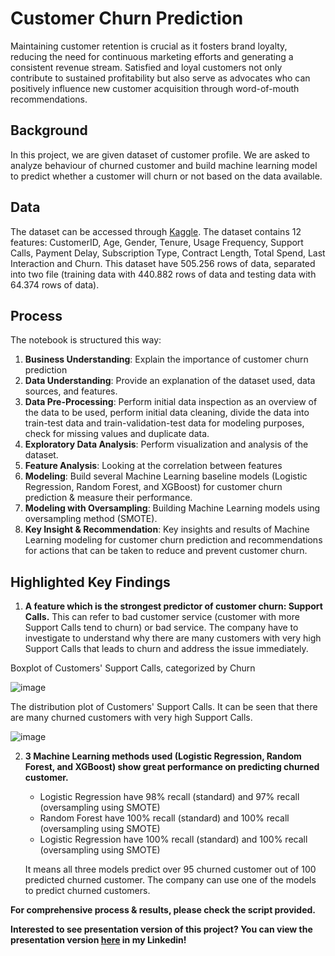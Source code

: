# Customer Churn Prediction
Maintaining customer retention is crucial as it fosters brand loyalty, reducing the need for continuous marketing efforts and generating a consistent revenue stream. Satisfied and loyal customers not only contribute to sustained profitability but also serve as advocates who can positively influence new customer acquisition through word-of-mouth recommendations.

## Background
In this project, we are given dataset of customer profile. We are asked to analyze behaviour of churned customer and build machine learning model to predict whether a customer will churn or not based on the data available.

## Data
The dataset can be accessed through [Kaggle](https://www.kaggle.com/datasets/muhammadshahidazeem/customer-churn-dataset/data?select=customer_churn_dataset-training-master.csv). The dataset contains 12 features:  CustomerID, Age, Gender, Tenure, Usage Frequency, Support Calls, Payment Delay, Subscription Type, Contract Length, Total Spend, Last Interaction and Churn. This dataset have 505.256 rows of data, separated into two file (training data with 440.882 rows of data and testing data with 64.374 rows of data).

## Process
The notebook is structured this way:
1. **Business Understanding**: Explain the importance of customer churn prediction
2. **Data Understanding**: Provide an explanation of the dataset used, data sources, and features.
3. **Data Pre-Processing**: Perform initial data inspection as an overview of the data to be used, perform initial data cleaning, divide the data into train-test data and train-validation-test data for modeling purposes, check for missing values and duplicate data.
4. **Exploratory Data Analysis**: Perform visualization and analysis of the dataset.
5. **Feature Analysis**: Looking at the correlation between features
6. **Modeling**: Build several Machine Learning baseline models (Logistic Regression, Random Forest, and XGBoost) for customer churn prediction & measure their performance.
7. **Modeling with Oversampling**: Building Machine Learning models using oversampling method (SMOTE).
8. **Key Insight & Recommendation**: Key insights and results of Machine Learning modeling for customer churn prediction and recommendations for actions that can be taken to reduce and prevent customer churn.

## Highlighted Key Findings
1. **A feature which is the strongest predictor of customer churn: Support Calls.** This can refer to bad customer service (customer with more Support Calls tend to churn) or bad service. The company have to investigate to understand why there are many customers with very high Support Calls that leads to churn and address the issue immediately.

Boxplot of Customers' Support Calls, categorized by Churn

![image](https://github.com/faisalghifariz/customer-churn-prediction/assets/90921520/373d8398-1fbe-4b8f-bc06-c6e796f9782e)

The distribution plot of Customers' Support Calls. It can be seen that there are many churned customers with very high Support Calls.

![image](https://github.com/faisalghifariz/customer-churn-prediction/assets/90921520/ec5736a2-cec6-48d5-b2eb-3644251d4a72)

2. **3 Machine Learning methods used (Logistic Regression, Random Forest, and XGBoost) show great performance on predicting churned customer.**
   - Logistic Regression have 98% recall (standard) and 97% recall (oversampling using SMOTE)
   - Random Forest have 100% recall (standard) and 100% recall (oversampling using SMOTE)
   - Logistic Regression have 100% recall (standard) and 100% recall (oversampling using SMOTE)
   
   It means all three models predict over 95 churned customer out of 100 predicted churned customer. The company can use one of the models to predict churned customers.

**For comprehensive process & results, please check the script provided.**

**Interested to see presentation version of this project? You can view the presentation version [here](https://www.linkedin.com/feed/update/urn:li:activity:7140013902850842624/) in my Linkedin!**
